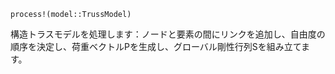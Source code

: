 ```
process!(model::TrussModel)
```

構造トラスモデルを処理します：ノードと要素の間にリンクを追加し、自由度の順序を決定し、荷重ベクトルPを生成し、グローバル剛性行列Sを組み立てます。
